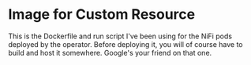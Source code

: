 # Image for Custom Resource

This is the Dockerfile and run script I've been using for the NiFi pods deployed by the operator.
Before deploying it, you will of course have to build and host it somewhere. Google's your friend
on that one.